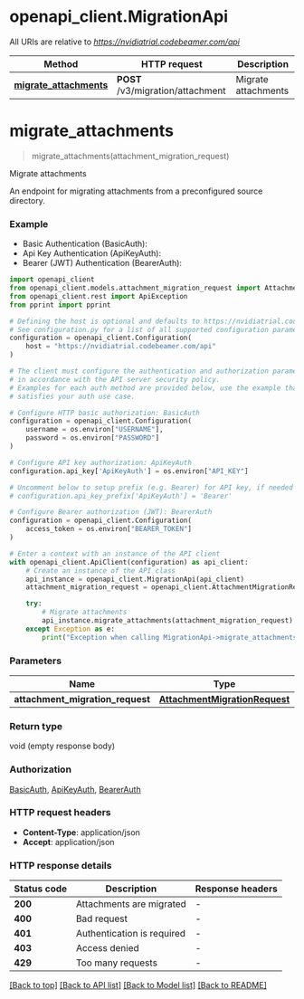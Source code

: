 # openapi_client.MigrationApi

All URIs are relative to *https://nvidiatrial.codebeamer.com/api*

Method | HTTP request | Description
------------- | ------------- | -------------
[**migrate_attachments**](MigrationApi.md#migrate_attachments) | **POST** /v3/migration/attachment | Migrate attachments


# **migrate_attachments**
> migrate_attachments(attachment_migration_request)

Migrate attachments

An endpoint for migrating attachments from a preconfigured source directory.

### Example

* Basic Authentication (BasicAuth):
* Api Key Authentication (ApiKeyAuth):
* Bearer (JWT) Authentication (BearerAuth):

```python
import openapi_client
from openapi_client.models.attachment_migration_request import AttachmentMigrationRequest
from openapi_client.rest import ApiException
from pprint import pprint

# Defining the host is optional and defaults to https://nvidiatrial.codebeamer.com/api
# See configuration.py for a list of all supported configuration parameters.
configuration = openapi_client.Configuration(
    host = "https://nvidiatrial.codebeamer.com/api"
)

# The client must configure the authentication and authorization parameters
# in accordance with the API server security policy.
# Examples for each auth method are provided below, use the example that
# satisfies your auth use case.

# Configure HTTP basic authorization: BasicAuth
configuration = openapi_client.Configuration(
    username = os.environ["USERNAME"],
    password = os.environ["PASSWORD"]
)

# Configure API key authorization: ApiKeyAuth
configuration.api_key['ApiKeyAuth'] = os.environ["API_KEY"]

# Uncomment below to setup prefix (e.g. Bearer) for API key, if needed
# configuration.api_key_prefix['ApiKeyAuth'] = 'Bearer'

# Configure Bearer authorization (JWT): BearerAuth
configuration = openapi_client.Configuration(
    access_token = os.environ["BEARER_TOKEN"]
)

# Enter a context with an instance of the API client
with openapi_client.ApiClient(configuration) as api_client:
    # Create an instance of the API class
    api_instance = openapi_client.MigrationApi(api_client)
    attachment_migration_request = openapi_client.AttachmentMigrationRequest() # AttachmentMigrationRequest | 

    try:
        # Migrate attachments
        api_instance.migrate_attachments(attachment_migration_request)
    except Exception as e:
        print("Exception when calling MigrationApi->migrate_attachments: %s\n" % e)
```



### Parameters


Name | Type | Description  | Notes
------------- | ------------- | ------------- | -------------
 **attachment_migration_request** | [**AttachmentMigrationRequest**](AttachmentMigrationRequest.md)|  | 

### Return type

void (empty response body)

### Authorization

[BasicAuth](../README.md#BasicAuth), [ApiKeyAuth](../README.md#ApiKeyAuth), [BearerAuth](../README.md#BearerAuth)

### HTTP request headers

 - **Content-Type**: application/json
 - **Accept**: application/json

### HTTP response details

| Status code | Description | Response headers |
|-------------|-------------|------------------|
**200** | Attachments are migrated |  -  |
**400** | Bad request |  -  |
**401** | Authentication is required |  -  |
**403** | Access denied |  -  |
**429** | Too many requests |  -  |

[[Back to top]](#) [[Back to API list]](../README.md#documentation-for-api-endpoints) [[Back to Model list]](../README.md#documentation-for-models) [[Back to README]](../README.md)

